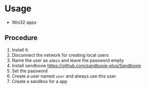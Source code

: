 # Usage

+ Win32 apps

## Procedure

1. Install it:
1. Disconnect the network for creating local users
1. Name the user as `admin` and leave the password empty
1. Install sandboxie https://github.com/sandboxie-plus/Sandboxie
1. Set the password
1. Create a user named `user` and always use this user
1. Create a sandbox for a app
